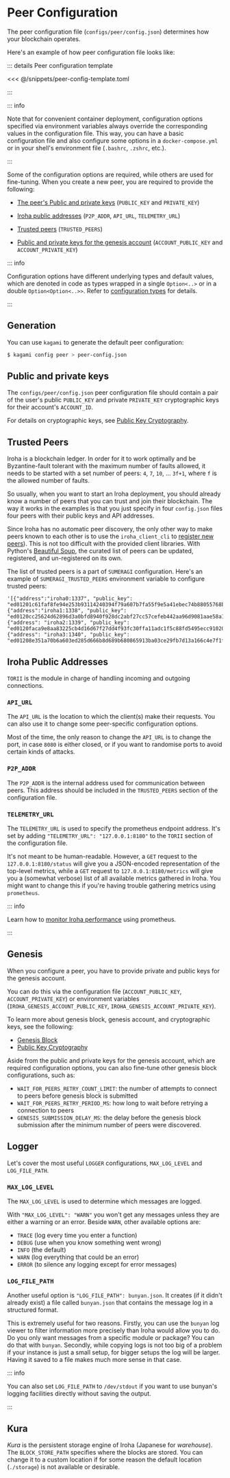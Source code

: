 # Peer Configuration

The peer configuration file (`configs/peer/config.json`) determines how
your blockchain operates.

Here's an example of how peer configuration file looks like:

::: details Peer configuration template

<<< @/snippets/peer-config-template.toml

:::

::: info

Note that for convenient container deployment, configuration options specified via environment variables always override the corresponding values in the configuration file. This way, you can have a basic configuration file and also configure some options in a `docker-compose.yml` or in your shell's environment file (`.bashrc`, `.zshrc`, etc.).

:::

Some of the configuration options are required, while others are used for
fine-tuning. When you create a new peer, you are required to provide the
following:

- [The peer's Public and private keys](#public-and-private-keys) (`PUBLIC_KEY` and
  `PRIVATE_KEY`)
- [Iroha public addresses](#iroha-public-addresses) (`P2P_ADDR`, `API_URL`,
  `TELEMETRY_URL`)
- [Trusted peers](#trusted-peers) (`TRUSTED_PEERS`)
- [Public and private keys for the genesis account](#genesis)
  (`ACCOUNT_PUBLIC_KEY` and `ACCOUNT_PRIVATE_KEY`)

  <!-- TODO: Add the new configuration reference, once its ready. Issue: https://github.com/hyperledger/iroha-2-docs/issues/392
  The full list of available options is in the [Iroha Configuration Reference](https://github.com/hyperledger/iroha/blob/iroha2-dev/docs/source/references/config.md). -->

::: info

Configuration options have different underlying types and default values,
which are denoted in code as types wrapped in a single `Option<..>` or in a
double `Option<Option<..>>`. Refer to
[configuration types](./configuration-types.md) for details.

:::

## Generation

You can use `kagami` to generate the default peer configuration:

```bash
$ kagami config peer > peer-config.json
```

## Public and private keys

The `configs/peer/config.json` peer configuration file should contain a pair of the user's public `PUBLIC_KEY` and private `PRIVATE_KEY` cryptographic keys for their account's `ACCOUNT_ID`.

For details on cryptographic keys, see [Public Key Cryptography](../security/public-key-cryptography.md).

## Trusted Peers

Iroha is a blockchain ledger. In order for it to work optimally and be
Byzantine-fault tolerant with the maximum number of faults allowed, it
needs to be started with a set number of peers: `4`, `7`, `10`, ... `3f+1`,
where `f` is the allowed number of faults.

So usually, when you want to start an Iroha deployment, you should already
know a number of peers that you can trust and join their blockchain. The
way it works in the examples is that you just specify in four `config.json`
files four peers with their public keys and API addresses.

Since Iroha has no automatic peer discovery, the only other way to make
peers known to each other is to use the `iroha_client_cli` to
[register new peers](peer-management.md#registering-peers)). This is not
too difficult with the provided client libraries. With Python's
[Beautiful Soup](https://www.crummy.com/software/BeautifulSoup/), the
curated list of peers can be updated, registered, and un-registered on its
own.

The list of trusted peers is a part of `SUMERAGI` configuration. Here's an
example of `SUMERAGI_TRUSTED_PEERS` environment variable to configure
trusted peers:

```
'[{"address":"iroha0:1337", "public_key": "ed01201c61faf8fe94e253b93114240394f79a607b7fa55f9e5a41ebec74b88055768b"}, {"address":"iroha1:1338", "public_key": "ed0120cc25624d62896d3a0bfd8940f928dc2abf27cc57cefeb442aa96d9081aae58a1"}, {"address": "iroha2:1339", "public_key": "ed0120faca9e8aa83225cb4d16d67f27dd4f93fc30ffa11adc1f5c88fd5495ecc91020"}, {"address": "iroha3:1340", "public_key": "ed01208e351a70b6a603ed285d666b8d689b680865913ba03ce29fb7d13a166c4e7f1f"}]'
```

## Iroha Public Addresses

`TORII` is the module in charge of handling incoming and outgoing
connections.

<!-- TODO: Add the new configuration reference, once its ready. Issue: https://github.com/hyperledger/iroha-2-docs/issues/392
The full list of available options is in the [Iroha Configuration Reference](https://github.com/hyperledger/iroha/blob/iroha2-dev/docs/source/references/config.md). -->

### `API_URL`

The `API_URL` is the location to which the client(s) make their requests.
You can also use it to change some peer-specific configuration options.

Most of the time, the only reason to change the `API_URL` is to change the
port, in case `8080` is either closed, or if you want to randomise ports to
avoid certain kinds of attacks.

### `P2P_ADDR`

The `P2P_ADDR` is the internal address used for communication between
peers. This address should be included in the `TRUSTED_PEERS` section of
the configuration file.

### `TELEMETRY_URL`

The `TELEMETRY_URL` is used to specify the prometheus endpoint address.
It's set by adding `"TELEMETRY_URL": "127.0.0.1:8180"` to the `TORII`
section of the configuration file.

It's not meant to be human-readable. However, a `GET` request to the
`127.0.0.1:8180/status` will give you a JSON-encoded representation of the
top-level metrics, while a `GET` request to `127.0.0.1:8180/metrics` will
give you a (somewhat verbose) list of all available metrics gathered in
Iroha. You might want to change this if you're having trouble gathering
metrics using `prometheus`.

::: info

Learn how to [monitor Iroha performance](/guide/advanced/metrics.md) using
prometheus.

:::

## Genesis

When you configure a peer, you have to provide private and public keys for
the genesis account.

You can do this via the configuration file (`ACCOUNT_PUBLIC_KEY`,
`ACCOUNT_PRIVATE_KEY`) or environment variables
(`IROHA_GENESIS_ACCOUNT_PUBLIC_KEY`, `IROHA_GENESIS_ACCOUNT_PRIVATE_KEY`).

To learn more about genesis block, genesis account, and cryptographic keys, see the following:

- [Genesis Block](./genesis)
- [Public Key Cryptography](../security/public-key-cryptography)

Aside from the public and private keys for the genesis account, which are
required configuration options, you can also fine-tune other genesis block
configurations, such as:

- `WAIT_FOR_PEERS_RETRY_COUNT_LIMIT`: the number of attempts to connect to
  peers before genesis block is submitted
- `WAIT_FOR_PEERS_RETRY_PERIOD_MS`: how long to wait before retrying a
  connection to peers
- `GENESIS_SUBMISSION_DELAY_MS`: the delay before the genesis block
  submission after the minimum number of peers were discovered.

<!-- TODO: Add the new configuration reference, once its ready. Issue: https://github.com/hyperledger/iroha-2-docs/issues/392
The full list of available options is in the [Iroha Configuration Reference](https://github.com/hyperledger/iroha/blob/iroha2-dev/docs/source/references/config.md). -->

## Logger

Let's cover the most useful `LOGGER` configurations, `MAX_LOG_LEVEL` and
`LOG_FILE_PATH`.

### `MAX_LOG_LEVEL`

The `MAX_LOG_LEVEL` is used to determine which messages are logged.

With `"MAX_LOG_LEVEL": "WARN"` you won't get any messages unless they are
either a warning or an error. Beside `WARN`, other available options are:

- `TRACE` (log every time you enter a function)
- `DEBUG` (use when you know something went wrong)
- `INFO` (the default)
- `WARN` (log everything that could be an error)
- `ERROR` (to silence any logging except for error messages)

### `LOG_FILE_PATH`

Another useful option is `"LOG_FILE_PATH": bunyan.json`. It creates (if it
didn't already exist) a file called `bunyan.json` that contains the message
log in a structured format.

This is extremely useful for two reasons. Firstly, you can use the `bunyan`
log viewer to filter information more precisely than Iroha would allow you
to do. Do you only want messages from a specific module or package? You can
do that with `bunyan`. Secondly, while copying logs is not too big of a
problem if your instance is just a small setup, for bigger setups the log
will be larger. Having it saved to a file makes much more sense in that
case.

::: info

You can also set `LOG_FILE_PATH` to `/dev/stdout` if you want to use
bunyan's logging facilities directly without saving the output.

:::

## Kura

_Kura_ is the persistent storage engine of Iroha (Japanese for
_warehouse_). The `BLOCK_STORE_PATH` specifies where the blocks are stored.
You can change it to a custom location if for some reason the default
location (`./storage`) is not available or desirable.

<!-- TODO: Add the new configuration reference, once its ready. Issue: https://github.com/hyperledger/iroha-2-docs/issues/392
The full list of available options is in the [Iroha Configuration Reference](https://github.com/hyperledger/iroha/blob/iroha2-dev/docs/source/references/config.md). -->
